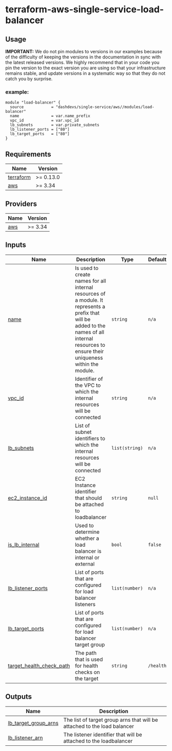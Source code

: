 # terraform-aws-single-service-load-balancer


## Usage


**IMPORTANT:** We do not pin modules to versions in our examples because of the
difficulty of keeping the versions in the documentation in sync with the latest released versions.
We highly recommend that in your code you pin the version to the exact version you are
using so that your infrastructure remains stable, and update versions in a
systematic way so that they do not catch you by surprise.

### example:
```
module "load-balancer" {
  source            = "dashdevs/single-service/aws//modules/load-balancer"
  name              = var.name_prefix
  vpc_id            = var.vpc_id
  lb_subnets        = var.private_subnets
  lb_listener_ports = ["80"]
  lb_target_ports   = ["80"]
}

```

<!-- markdownlint-restore -->
<!-- markdownlint-disable -->
## Requirements

| Name | Version |
|------|---------|
| <a name="requirement_terraform"></a> [terraform](#requirement\_terraform) | >= 0.13.0 |
| <a name="requirement_aws"></a> [aws](#requirement\_aws) | >= 3.34 |

## Providers

| Name | Version |
|------|---------|
| <a name="provider_aws"></a> [aws](#provider\_aws) | >= 3.34 |

## Inputs

| Name | Description | Type | Default | Required |
|------|-------------|------|---------|:--------:|
| <a name="input_name"></a> [name](#input\_name) | Is used to create names for all internal resources of a module. It represents a prefix that will be added to the names of all internal resources to ensure their uniqueness within the module.| `string` | `n/a` | yes |
| <a name="input_vpc_id"></a> [vpc\_id](#input\_vpc\_id) | Identifier of the VPC to which the internal resources will be connected | `string` | `n/a` | yes |
| <a name="input_lb_subnets"></a> [lb\_subnets](#input\_lb\_subnets) | List of subnet identifiers to which the internal resources will be connected | `list(string)` | `n/a` | yes |
| <a name="input_ec2_instance_id"></a> [ec2\_instance\_id](#input\_ec2\_instance\_id) | EC2 Instance identifier that should be attached to loadbalancer | `string` |`null`| no |
| <a name="input_is_lb_internal"></a> [is\_lb\_internal](#input\_is\_lb\_internal) | Used to determine whether a load balancer is internal or external | `bool` |`false`| no |
| <a name="input_lb_listener_ports"></a> [lb\_listener\_ports](#input\_lb\_listener\_ports) | List of ports that are configured for load balancer listeners | `list(number)` | `n/a` | yes |
| <a name="input_lb_target_ports"></a> [lb\_target\_ports](#input\_lb\_target\_ports) | List of ports that are configured for load balancer target group | `list(number)` | `n/a` | yes |
| <a name="input_target_health_check_path"></a> [target\_health\_check\_path](#input\_target\_health\_check\_path) | The path that is used for health checks on the target | `string` |`/health`| no |

## Outputs

| Name | Description |
|------|-------------|
| <a name="output_lb_target_group_arns"></a> [lb\_target\_group\_arns](#output\_lb\_target\_group\_arns) | The list of target group arns that will be attached to the load balancer |
| <a name="output_lb_listener_arn"></a> [lb\_listener\_arn](#output\_lb\_listener\_arn) | The listener identifier that will be attached to the loadbalancer|
